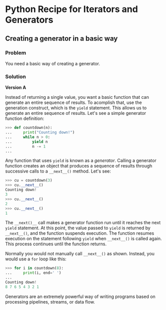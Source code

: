 # Python Recipe for Iterators and Generators

## Creating a generator in a basic way

### Problem

You need a basic way of creating a generator.

### Solution

**Version A**

Instead of returning a single value, you want a basic function that can 
generate an entire sequence of results. To acomplish that, use the 
generation construct, which is the `yield` statement. This allows us to 
generate an entire sequence of results. Let's see a simple generator 
function definition:

```python
>>> def countdown(n):
...     print("Counting down!")
...     while n > 0:
...         yield n
...         n -= 1
...
```

Any function that uses `yield` is known as a *generator*. Calling a 
generator function creates an object that produces a sequence of results 
through successive calls to a `__next__()` method. Let's see:

```python
>>> cu = countdown(3)
>>> cu.__next__()
Counting down!
3
>>> cu.__next__()
2
>>> cu.__next__()
1
```

The `__next()__` call makes a generator function run until it reaches 
the next `yield` statement. At this point, the value passed to `yield` 
is returned by `__next__()`, and the function suspends execution. The 
function resumes execution on the statement following `yield` 
when `__next__()` is called again. This process continues until the 
function returns.

Normally you would not manually call `__next__()` as shown. Instead, you 
would use a `for` loop like this:

```python
>>> for i in countdown(8):
...     print(i, end=' ')
...
Counting down!
8 7 6 5 4 3 2 1
```

Generators are an extremely powerful way of writing programs based on 
processing pipelines, streams, or data flow.
